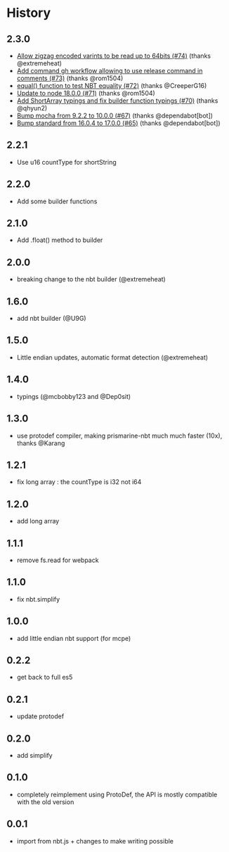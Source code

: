 # History

## 2.3.0
* [Allow zigzag encoded varints to be read up to 64bits (#74)](https://github.com/PrismarineJS/prismarine-nbt/commit/7022802e138db82753c69fdfd3423289366621a1) (thanks @extremeheat)
* [Add command gh workflow allowing to use release command in comments (#73)](https://github.com/PrismarineJS/prismarine-nbt/commit/16c78c083797e410ebf5216145c2a406e286be27) (thanks @rom1504)
* [equal() function to test NBT equality (#72)](https://github.com/PrismarineJS/prismarine-nbt/commit/44fb7ee41f7f564121b5587b0551df7a2adb8831) (thanks @CreeperG16)
* [Update to node 18.0.0 (#71)](https://github.com/PrismarineJS/prismarine-nbt/commit/05ffcd5d7e8ff532a61e3a60d71d4441013b3e69) (thanks @rom1504)
* [Add ShortArray typings and fix builder function typings (#70)](https://github.com/PrismarineJS/prismarine-nbt/commit/eae4d9c7dc59f05d8aa408a1370674e7361d60d5) (thanks @qhyun2)
* [Bump mocha from 9.2.2 to 10.0.0 (#67)](https://github.com/PrismarineJS/prismarine-nbt/commit/34bdff2b8ec81e4f4ed7f7326c4c6d2349c7c48a) (thanks @dependabot[bot])
* [Bump standard from 16.0.4 to 17.0.0 (#65)](https://github.com/PrismarineJS/prismarine-nbt/commit/554aae29e031dcce32f11ec8d7d9a56df0fd8bbb) (thanks @dependabot[bot])

## 2.2.1

* Use u16 countType for shortString

## 2.2.0

* Add some builder functions

## 2.1.0

* Add .float() method to builder

## 2.0.0

* breaking change to the nbt builder (@extremeheat)

## 1.6.0

* add nbt builder (@U9G)

## 1.5.0

* Little endian updates, automatic format detection (@extremeheat)

## 1.4.0

* typings (@mcbobby123 and @Dep0sit)

## 1.3.0

* use protodef compiler, making prismarine-nbt much much faster (10x), thanks @Karang

## 1.2.1

* fix long array : the countType is i32 not i64

## 1.2.0

* add long array

## 1.1.1

* remove fs.read for webpack

## 1.1.0

* fix nbt.simplify

## 1.0.0

* add little endian nbt support (for mcpe)

## 0.2.2

* get back to full es5

## 0.2.1

* update protodef

## 0.2.0

* add simplify

## 0.1.0

* completely reimplement using ProtoDef, the API is mostly compatible with the old version

## 0.0.1

* import from nbt.js + changes to make writing possible
